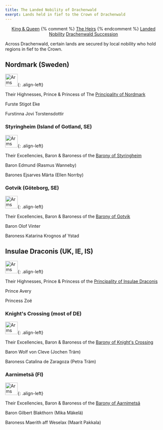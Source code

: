 ```yaml
---
title: The Landed Nobility of Drachenwald
exerpt: Lands held in fief to the Crown of Drachenwald
---
```

<p align="center">
<a href="{{ site.baseurl }}{% link royals/index.html %}" class="btn btn--primary">King & Queen</a>
{% comment %}
<a href="{{ site.baseurl }}{% link royals/heirs.html %}" class="btn btn--primary">The Heirs</a>
{% endcomment %}
<a href="#" class="btn btn--inverse">Landed Nobility</a>
<a href="{{ site.baseurl }}{% link royals/drachenwald-succession.md %}" class="btn btn--primary">Drachenwald Succession</a>
</p>

Across Drachenwald, certain lands are secured by local nobility who hold regions in fief to the Crown.

## Nordmark (Sweden)

<img src="{{ site.baseurl }}{% link images/heraldry/nm_vapen_liten.gif %}" width="40" alt="Arms of Nordmark">{: .align-left}  

Their Highnesses, Prince & Princess of The [Principality of Nordmark](http://www.nordmark.org/)

Furste Stigot Eke  
<script type="text/javascript">document.write(String.fromCharCode(60,97,32,104,114,101,102,61,39,109,97,105,108,116,111,58,102,117,114,115,116,101,64,110,111,114,100,109,97,114,107,46,111,114,103,39,62,102,117,114,115,116,101,64,110,111,114,100,109,97,114,107,46,111,114,103,60,47,97,62));</script>

Furstinna Jovi Torstensdottir  
<script type="text/javascript">document.write(String.fromCharCode(60,97,32,104,114,101,102,61,39,109,97,105,108,116,111,58,102,117,114,115,116,105,110,110,97,64,110,111,114,100,109,97,114,107,46,111,114,103,39,62,102,117,114,115,116,105,110,110,97,64,110,111,114,100,109,97,114,107,46,111,114,103,60,47,97,62));</script>

### Styringheim (Island of Gotland, SE)

<img src="{{ site.baseurl }}{% link images/heraldry/styringheim_logo.gif %}" width="40" alt="Arms of Styringheim">{: .align-left}  

Their Excellencies, Baron & Baroness of the [Barony of Styringheim](https://www.styringheim.se/)  

Baron Edmund (Rasmus Wanneby)  
<script type="text/javascript">document.write(String.fromCharCode(60,97,32,104,114,101,102,61,39,109,97,105,108,116,111,58,98,97,114,111,110,64,115,116,121,114,105,110,103,104,101,105,109,46,115,101,39,62,98,97,114,111,110,64,115,116,121,114,105,110,103,104,101,105,109,46,115,101,60,47,97,62));</script>

Barones Ejsarves Märta (Ellen Norrby)  
<script type="text/javascript">document.write(String.fromCharCode(60,97,32,104,114,101,102,61,39,109,97,105,108,116,111,58,98,97,114,111,110,101,115,115,97,64,115,116,121,114,105,110,103,104,101,105,109,46,115,101,39,62,98,97,114,111,110,101,115,115,97,64,115,116,121,114,105,110,103,104,101,105,109,46,115,101,60,47,97,62));</script>

### Gotvik (Göteborg, SE)  

<img src="{{ site.baseurl }}{% link images/heraldry/gotviktrans.gif %}" width="40" alt="Arms of Gotvik">{: .align-left}  

Their Excellencies, Baron & Baroness of the [Barony of Gotvik](http://www.gotvik.se/)

Baron Olof Vinter  
<script type="text/javascript">document.write(String.fromCharCode(60,97,32,104,114,101,102,61,39,109,97,105,108,116,111,58,98,97,114,111,110,64,103,111,116,118,105,107,46,115,101,39,62,98,97,114,111,110,64,103,111,116,118,105,107,46,115,101,60,47,97,62));</script>

Baroness Katarina Krognos af Ystad  
<script type="text/javascript">document.write(String.fromCharCode(60,97,32,104,114,101,102,61,39,109,97,105,108,116,111,58,98,97,114,111,110,101,115,115,64,103,111,116,118,105,107,46,115,101,39,62,98,97,114,111,110,101,115,115,64,103,111,116,118,105,107,46,115,101,60,47,97,62));</script>

## Insulae Draconis (UK, IE, IS)  

<img src="{{ site.baseurl }}{% link images/heraldry/idarms.gif %}" width="40" alt="Arms of Insulae Draconis">{: .align-left}  

Their Highnesses, Prince & Princess of the [Principality of Insulae Draconis](http://www.insulaedraconis.org/)  

Prince Avery   
<script type="text/javascript">document.write(String.fromCharCode(60,97,32,104,114,101,102,61,39,109,97,105,108,116,111,58,112,114,105,110,99,101,64,105,110,115,117,108,97,101,100,114,97,99,111,110,105,115,46,111,114,103,39,62,112,114,105,110,99,101,64,105,110,115,117,108,97,101,100,114,97,99,111,110,105,115,46,111,114,103,60,47,97,62));</script>

Princess Zoë  
<script type="text/javascript">document.write(String.fromCharCode(60,97,32,104,114,101,102,61,39,109,97,105,108,116,111,58,112,114,105,110,99,101,115,115,64,105,110,115,117,108,97,101,100,114,97,99,111,110,105,115,46,111,114,103,39,62,112,114,105,110,99,101,115,115,64,105,110,115,117,108,97,101,100,114,97,99,111,110,105,115,46,111,114,103,60,47,97,62));</script>
 
### Knight's Crossing (most of DE)  

<img src="{{ site.baseurl }}{% link images/heraldry/knightscrossing_m.gif %}" width="40" alt="Arms of Knight's Crossing">{: .align-left}  

Their Excellencies, Baron & Baroness of the [Barony of Knight's Crossing](http://www.knightscrossing.org/)  
 
Baron Wolf von Cleve (Jochen Träm)  
<script type="text/javascript">document.write(String.fromCharCode(60,97,32,104,114,101,102,61,39,109,97,105,108,116,111,58,98,97,114,111,110,64,107,110,105,103,104,116,115,99,114,111,115,115,105,110,103,46,111,114,103,39,62,98,97,114,111,110,64,107,110,105,103,104,116,115,99,114,111,115,115,105,110,103,46,111,114,103,60,47,97,62));</script>

Baroness Catalina de Zaragoza (Petra Träm)  
<script type="text/javascript">document.write(String.fromCharCode(60,97,32,104,114,101,102,61,39,109,97,105,108,116,111,58,98,97,114,111,110,105,110,64,107,110,105,103,104,116,115,99,114,111,115,115,105,110,103,46,111,114,103,39,62,98,97,114,111,110,105,110,64,107,110,105,103,104,116,115,99,114,111,115,115,105,110,103,46,111,114,103,60,47,97,62));</script>
 
### Aarnimetsä (FI)

<img src="{{ site.baseurl }}{% link images/heraldry/arnimetsa.gif %}" width="40" alt="Arms of Aarnimetsä">{: .align-left}  

Their Excellencies, Baron & Baroness of the [Barony of Aarnimetsä](http://www.aarnimetsa.org/)
 
Baron Gilbert Blakthorn (Mika Mäkelä)  
<script type="text/javascript">document.write(String.fromCharCode(60,97,32,104,114,101,102,61,39,109,97,105,108,116,111,58,112,97,114,111,110,105,64,97,97,114,110,105,109,101,116,115,97,46,111,114,103,39,62,112,97,114,111,110,105,64,97,97,114,110,105,109,101,116,115,97,46,111,114,103,60,47,97,62));</script>
 
Baroness Maerith aff Weselax (Maarit Pakkala)  
<script type="text/javascript">document.write(String.fromCharCode(60,97,32,104,114,101,102,61,39,109,97,105,108,116,111,58,112,97,114,111,110,105,116,97,114,64,97,97,114,110,105,109,101,116,115,97,46,111,114,103,39,62,112,97,114,111,110,105,116,97,114,64,97,97,114,110,105,109,101,116,115,97,46,111,114,103,60,47,97,62));</script>
